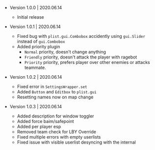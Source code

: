 
- Version 1.0.0 | 2020.06.14
  - Initial release

- Version 1.0.1 | 2020.06.14
  - Fixed bug with `plist.gui.Combobox` accidently using `gui.Slider` instead of `gui.Combobox`
  - Added priority plugin
    - `Normal` priority, doesn't change anything
    - `Friendly` priority, doesn't attack the player with ragebot
    - `Priority` priority, prefers player over other enemies or attacks teammate.

- Version 1.0.2 | 2020.06.14
  - Fixed error in `SettingsWrapper.set`
  - Added `Button` and `Editbox` to `plist.gui`
  - Resetting names now on map change

- Version 1.0.3 | 2020.06.14
  - Added description for window toggler
  - Added force baim/safepoint
  - Added per player esp
  - Removed team check for LBY Override
  - Fixed multiple errors with empty userlists
  - Fixed issue with visible userlist desyncing with the internal
